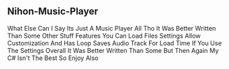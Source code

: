 ## Nihon-Music-Player

What Else Can I Say Its Just A Music Player All Tho It Was Better Written Than Some Other Stuff Features You Can Load Files Settings Allow Customization And Has Loop Saves Audio Track For Load Time If You Use The Settings Overall It Was Better Written Than Some But Then Again My C# Isn't The Best So Enjoy Also

